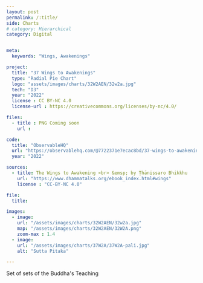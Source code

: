 ```yaml
---
layout: post
permalink: /:title/
side: Charts
# category: Hierarchical
category: Digital


meta:
  keywords: "Wings, Awakenings"

project:
  title: "37 Wings to Awakenings"
  type: "Radial Pie Chart"
  logo: "assets/images/charts/32W2AEN/32w2a.jpg"
  tech: "D3"
  year: "2022"
  license : CC BY-NC 4.0
  license-url : https://creativecommons.org/licenses/by-nc/4.0/

files:
  - title : PNG Coming soon
    url :

code:
  title: "ObservableHQ"
  url: "https://observablehq.com/@7722371e7ecac8bd/37-wings-to-awakenings-iii?collection=@7722371e7ecac8bd/finished"
  year: "2022"

sources:
  - title: The Wings to Awakening <br> &emsp; by Ṭhānissaro Bhikkhu
    url: "https://www.dhammatalks.org/ebook_index.html#wings"
    license : "CC-BY-NC 4.0"

file:
  title:

images:
  - image:
    url: "/assets/images/charts/32W2AEN/32w2a.jpg"
    map: "/assets/images/charts/32W2AEN/32W2A.png"
    zoom-max : 1.4
  - image:
    url: "/assets/images/charts/37W2A/37W2A-pali.jpg"
    alt: "Sutta Pitaka"

---
```


Set of sets of the Buddha's Teaching
